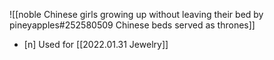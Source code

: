 ![[noble Chinese girls growing up without leaving their bed by pineyapples#252580509 Chinese beds served as thrones]]
- [n] Used for [[2022.01.31 Jewelry]]
